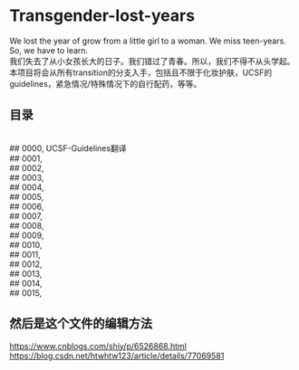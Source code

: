# Transgender-lost-years
We lost the year of grow from a little girl to a woman. We miss teen-years. So, we have to learn.<br>
我们失去了从小女孩长大的日子。我们错过了青春。所以，我们不得不从头学起。<br>
本项目将会从所有transition的分支入手，包括且不限于化妆护肤，UCSF的guidelines，紧急情况/特殊情况下的自行配药，等等。<br>

 目录
------------------------
<br> 
## 0000, UCSF-Guidelines翻译 <br>
## 0001, <br>
## 0002, <br>
## 0003, <br>
## 0004, <br>
## 0005, <br>
## 0006, <br>
## 0007, <br>
## 0008, <br>
## 0009, <br>
## 0010, <br>
## 0011, <br>
## 0012, <br>
## 0013, <br>
## 0014, <br>
## 0015, <br>

然后是这个文件的编辑方法
--------------------
https://www.cnblogs.com/shiy/p/6526868.html  <br>
https://blog.csdn.net/htwhtw123/article/details/77069581  <br>
